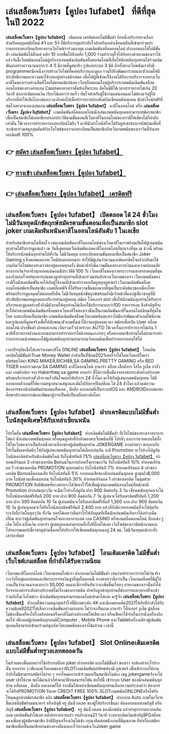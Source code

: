 # เล่นสล็อตเว็บตรง【คูปอง 1ufabet】  ที่ดีที่สุดในปี 2022

**เล่นสล็อตเว็บตรง【คูปอง 1ufabet】** เติมถอน เครดิตแบบไม่มีขั้นต่ำ  อีกหนึ่งบริการทางเลือกสำหรับคนยุคสมัยใหม่ 4จี และ 5จี ที่มีบริการสุดประทับใจสำหรับเหล่าเซียนพนันที่เข้ามาร่วมทำรายการลงทะเบียนกับทางทางเว็บไซต์เราร่วมลงทุน เกมเดิมพันสล็อตออนไลน์ ฝากถอนออโต้ไม่มีขั้นต่ำ เล่นเดิมพันได้ตั้งแต่ หลัก 10 บาทขึ้นไปถึงหลัก 1,000 ร่วมสำราญใจไปกับทางค่ายเกมของเราได้แล้ววันนี้เว็บพนันออนไลน์ผู้บริการเกมพนันเดิมพันสล็อตออนไลน์ที่เปิดให้นักพนันทุกท่านได้ร่วมเดิมพันมาอย่างยาวนานมากกว่า 4 ปี มีภาพที่ดูสมจริง รูปแบบระบบ 3 มิติ
อีกทั้งทางเว็บพนันเรายังมี programmerมือหนึ่งการสร้างเว็บไซต์ที่คอยบริการและดูแล  รวมไปถึงพัฒนาระบบและตัวเกมให้มีประสิทธิภาพและความน่าใช้งานอยู่อย่างสม่ำเสมอ เพื่อให้ผู้ที่เข้ามาใช้งานได้รับการบริการจากทางเว็บคาสิโนของเราอย่างเต็มที่โดยไม่ขาดแม้แต่น้อย เว็บสล็อตออนไลน์ผู้บริการเกมพนันเดิมพันสล็อตออนไลน์ของทางค่ายเกม Casioของทางเรานั้นยังเป็นระบบ อัตโนมัติใช้เวลาทำรายการไม่เกิน 20 วินาที ต่อการเติมยอดเงิน เรียกได้เลยว่ารวดเร็ว ทันใจสำหรับผู้ใช้งานแน่นอนและไม่ต้องแจ้งผู้ให้บริการที่ทำให้เสียโอกาสและเวลาอีกต่อไปเมื่อทำรายการฝากตังค์กับเซียนพนันทุกคน
นักล่าโบนัสฟรีที่สนใจอยากจะลองเล่นเกม **เล่นสล็อตเว็บตรง【คูปอง 1ufabet】** คาสิโนออนไลน์ หรือ ***เล่นสล็อตเว็บตรง【คูปอง 1ufabet】*** เกมเดิมพันสล็อตออนไลน์นักเล่นเกมพนันทุกคนสามารถสมัครสมาชิกเพื่อเป็นสมาชิกได้เลยเพียงกรอกประวัติตามขั้นตอนที่เว็บคาสิโนออนไลน์ของเรามีให้เพียงไม่กี่ลำดับเท่านั้น ใช้เวลาการทำรายการลงทะเบียนไม่ถึง 1 นาทีนักล่าโบนัสก็จะได้รับยูสเซอร์และรหัสผ่านเพื่อที่จะเข้ามาร่วมสนุกสุดมันส์กับเว็บไซต์ของเราลงทะเบียนเป็นสมาชิกกับเว็บเกมพนันของเราวันนี้รับเลยเครดิตฟรี 100%

## 👉 [สมัคร เล่นสล็อตเว็บตรง【คูปอง 1ufabet】](https://archa888.com/)
## 👉 [ทางเข้า เล่นสล็อตเว็บตรง【คูปอง 1ufabet】](https://archa888.com/)
## 👉 [เล่นสล็อตเว็บตรง【คูปอง 1ufabet】 เครดิตฟรี](https://archa888.com/)

## เล่นสล็อตเว็บตรง【คูปอง 1ufabet】 เปิดตลอด ได้ 24 ชั่วโมง ไม่มีวันหยุดนักขัตฤกษ์สมัครตามขั้นตอนเพื่อเป็นสมาชิก slot joker เกมเดิมพันพนันคาสิโนออนไลน์อันดับ 1 ในเอเชีย

สำหรับสมาชิกท่านใดที่สนใจ เล่นเกมเดิมพันคาสิโนออนไลน์ของเว็บคาสิโนเราพร้อมเปิดให้ผู้เล่นพนันทุกท่านได้รับการดูแลแล้ว ณ วันนี้สุดยอดเว็บเดิมพันเกมคาสิโนออนไลน์ที่มาแรงที่สุด ณ ช่วงนี้ พร้อมให้บริการนักพนันทุกท่านได้ทั้งวัน ไม่มีวันหยุด ลงทะเบียนตามขั้นตอนเพื่อเป็นสมาชิก Joker Gaming แจ็กพอตแตกง่าย โบนัสแตกบ่อยมาก ทำให้มีผู้เล่นจำนวนมากติดอกติดใจแล้วกลับมาใช้งานกับเว็บไซต์ของทางเราต่ออยู่ตลอดทุกครั้ง มิหนำซ้ำยังมีความมั่นคงทางการเงินและความปลอดภัยทางการเงินจ่ายจริงทุกยอดแน่นอนมีประวัติดี 100 % เว็บคาสิโนของเราครบวงจรและครอบคลุมที่สุดและยังตอบโจทย์ทุกการเล่นของลูกค้าทุกท่านที่เข้ามาร่วมเล่นกับทางเว็บเกมของเรา
เว็บเกมพนันของเรามีโบนัสเครดิตฟรีแจกให้กับผู้ใช้งานที่เข้ามาทำรายกเปิดยูสทุกยูสเซอร์ เว็บเกมเดิมพันสล็อตออนไลน์สมัครเป็นสมาชิก เกมสล็อตพีจี ที่ได้รับความชื่นชอบมากที่สุดเป็นระดับต้นๆของเมืองไทย พร้อมบริการดูแลคุณได้ตลอดทั้งคืน ไม่มีวันหยุดนักขัตฤกษ์พร้อมยังมีเจ้าหน้าที่และผู้เชี่ยวชาญที่มีประสิทธิภาพคอยดูแลและบริการท่านอยู่ตลอด สมัคร โจ๊กเกอร์ slot เพื่อให้นักพนันทุกท่านได้รับการบริการและดูแลอย่างทั่วถึงมีตัวเกมให้ทุกท่านได้เลือกใช้บริการมากกว่า100 รายการเกม
สิ่งสำคัญที่จะทำให้ค่ายเกมพนันเดิมพันสล็อตของเว็บคาสิโนของเรานั้นเป็นเกมเดิมพันคาสิโนออนไลน์นิยมที่สุดในไทย ลงทะเบียนเป็นสมาชิก  เกมพนันเดิมพันสล็อตเว็บเกมพนันของเราได้มีการพัฒนาตัวเกมให้มีภาพและรูปแบบที่ดูสมจริงเพื่อให้ลักษณะตัวเกมนั้นน่าใช้งานอยู่ตลอดเวลา สมัครเพื่อเปิด User สล็อตออนไลน์ ฝากขั้นต่ำ ฝากและถอน เงินรวดเร็วด้วยระบบ AUTO ใช้เวลาในการทำรายการไม่เกิน 1 นาทีทั้งรายการฝากและถอนสามารถทำรายการได้ด้วยตนเองง่ายๆ หรือหากสมาชิกท่านใดไม่สามารถทำรายการถอนด้วยตนเองได้ผู้เล่นพนันทุกท่านสามารถแจ้งแอดมินเพื่อทำรายการถอนให้ได้

เวลาปัจจุบันเชื่อได้เลยว่าเกมคาสิโน ONLINE **เล่นสล็อตเว็บตรง【คูปอง 1ufabet】** โอนเติมเครดิตไม่มีขั้นต่ำTrue Money Wallet กำลังเป็นที่นิยม2021เลยก็ว่าได้โดยเว็บคาสิโนเรา slotxoได้นำ  KING MAKER,RICH88,SA GAMING,PRETTY GAMING หรือ RED TIGER แหล่งรวมเกม SA GAMING คาสิโนออนไลน์ บาคาร่า สล็อต เสือมังกร ไฮโล รูเล็ต กำถั่ว และ เกมยิงปลา จาก Hakerthep sa game บาคาร่า ที่ได้การเชื่อมั่นจากองค์กรระดับต่างประเทศ พร้อมบริการอย่างทั่วถึงรวดเร็วทันใจคอยให้บริการ 24 ชั่วโมง มาให้กับผู้เล่นเกมพนันทุกคน ได้มีออกแบบตัวเกมที่ให้ความสนุกสนานสนุกและมันไปกับการปั่นสล็อต ได้ 24 ชั่วโมง แล้วแต่ความต้องการของนักเดิมพันผ่านบนแท็บเลต , มือถือ และคอมที่เป็นระบบIOS และ ANDROIDแบบพกพา ศึกษาประสบการณ์และพัฒนาสู่การเป็นนักปั่นสล็อตระดับโลก

## เล่นสล็อตเว็บตรง【คูปอง 1ufabet】 ฝากเครดิตแบบไม่มีขั้นต่ำ โบนัสสุดพิเศษให้กับเหล่าเซียนพนัน

โปรโมชั่น **เล่นสล็อตเว็บตรง【คูปอง 1ufabet】** ฝากเดิมพันไม่มีขั้นต่ำ ที่เว็บไซต์ของทางเราอยากจะให้แก่  นักเล่นเกมพนันทุกคน หรือคุณลูกค้าที่กำลังมองหาเว็บพนันที่มี โปรดีๆ และการแจกแบบไม่กั๊ก ให้ในเว็บของเราเป็นอีกหนึ่งทางเลือกของผู้เดิมพันทุกท่าน JOKERGAME ทางค่ายเรา ขอบอกกับโปรโมชั่นเครดิตดีๆ ให้กับผู้เล่นเกมพนันทุกท่านได้เลือกเล่นกัน จะมี Promotion อะไรบ้างไปดูกัน
โบนัสเครดิตสำหรับนักเดิมพันใหม่ รับโบนัสทันที 75% [เล่นสล็อตเว็บตรง【คูปอง 1ufabet】](https://archa888.com/) ทำยอดเทิร์นแค่ 3 เท่าของเครดิต
Bonusในการฝากครั้งแรกของวัน รับโบนัสทันที 10% ทำยอดเทิร์นแค่ 1 เท่าของเครดิต
 PROMOTION ทุกยอดฝาก รับโบนัสทันที 7% ทำยอดเทิร์นแค่ 4 เท่าของเครดิต
Bonusคืนยอดเสีย รับโบนัสทันที 5% จากยอดเสียของนักเล่นพนันทุกคน สูงสุดถึง8,000 บาท
โบนัสชวนเพื่อนมาเล่น รับโบนัสทันที 30% ทำยอดเทิร์นแค่ 1 เท่าของเครดิต
ในสุดท้าย PROMOTION สิทธิพิเศษที่ทางค่ายเราได้จัดหาไว้ให้เพื่อผู้เล่นเกมพนันออนไลน์ที่หน้าตาดี  Promotion ฝากเล่นทุกๆวัน จะมีอะไรบ้างไปดูกัน
ฝาก 900 ติดต่อกัน 3 วัน เซียนพนันทุกคนจะได้รับโบนัสเครดิตฟรีทันที 200 บาท
ฝาก 900 ติดต่อกัน 7 วัน ผู้เล่นจะได้รับเครดิตฟรีทันที 1,200 บาท
ฝาก 300 ติดต่อกัน 10 วัน ผู้เล่นพนันจะได้รับเครดิตฟรีทันที 1,300 บาท
ฝาก 900 ติดต่อกัน 15 วัน ผู้เล่นทุกคนจะได้รับโบนัสเครดิตฟรีทันที 2,400 บาท
แล้วก็ยังมีการแทงพนันที่จะได้ลุ้นรับรางวัลบิ๊กวินในทุกๆวัน ทั้งวัน บอกได้เลยว่าคืนกำไรให้กับคุณที่เป็นนักเล่นพนันกับเราได้อย่างเต็มเปี่ยม หากว่าผู้เดิมพันทุกท่านสนใจและอยากจะเล่น เกม CASINO หรือเกมสล็อตออนไลน์ ป๊อกเด้ง รูเล็ต ไฮโล แบ็กแจ๊ค บาคาร่า ผู้เล่นทุกคนสามารถคลิ๊กไปที่ลิ้งค์ได้เลย เว็บไซต์ของเรามีพนักงานและโปรแกรมเมอร์เชี่ยวชาญด้านนี้คอยให้บริการให้เซียนพนันทุกคนอยู่ 24 ชม. ไม่มีวันหยุดแม้กระทั่งเสาร์อาทิตย์

## เล่นสล็อตเว็บตรง【คูปอง 1ufabet】 โอนเติมเครดิต ไม่มีขั้นต่ำ  เว็บไซต์เกมสล็อต ที่กำลังได้รับความนิยม

เว็บเกมคาสิโนออนไลน์ เว็บเกมออนไลน์เรา ฝากถอนเงินไม่มีขั้นต่ำ เล่นง่ายทำรายการง่ายได้เงินจริง รางวัลใหญ่แตกบ่อยและอัตราการจ่ายเงินสูงที่สุดในตอนนี้ ทางค่ายเราถือว่าเป็น เว็บเกมสล็อตที่มีผู้ใช้งานเป็นจำนวนมากมากกว่า 50,000 คนและมีการยืนยันว่าจะเพิ่มขึ้นเรื่อยๆ ค่ายเกมของเรานั้นยังได้รับจากองค์กรระดับต่างประเทศในเรื่องของการพนัน สำหรับลูกค้าทุกท่านที่ต้องการและอยากที่จะเข้าร่วมกับในเว็บไซต์เรา นักเดิมพันทุกคนสามารถแอดไลน์เข้ามาได้เลย
	มารู้จัก **เล่นสล็อตเว็บตรง【คูปอง 1ufabet】** ตัวเกมให้ความสนุกสุดเร้าใจที่มีภาพระดับ 4K และมีเกมยอดฮิต2021ให้กับที่กำลังได้รับความนิยมปี2021ได้เลือกวางเดิมพันอย่างมากมาย  ไม่ว่าจะเป็นเกม บาคาร่า โป๊กเกอร์ รูเล็ต ตู้สล็อต ไม่ต้องขึ้นเครื่องไปไกลถึงบ่อนหรือคาสิโนต่างประเทศให้เสียเวลา หรือเสียค่าใช้จ่ายในการนั่งเครื่องอีกต่อไป เพียงแค่ผู้เล่นพนันทุกคนมีComputer , Mobile Phone และTabletเครื่องเดียวผู้เดิมพันทุกคนก็สามารถเข้ามาร่วมสนุกกัลเว็บเกมพนันของเราได้แล้วณ เวลานี้

## เล่นสล็อตเว็บตรง【คูปอง 1ufabet】 Slot Onlineเติมเครดิตแบบไม่มีขั้นต่ำทรูวอเลทตลอดวัน

ในส่วนของขั้นตอนการใช้บริการสล็อต joker ฝากเครดิต แบบไม่มีขั้นต่ำ ของเรา จะต้องทำอะไรบ้างนั้น แบบง่าย ๆ เพียงแค่เว็บเกมของเราSLOTเกมเดิมพันonlineต้องมี ยูสเซอร์ เพื่อเข้าระบบใช้งาน ถ้ายังไม่มีสามารถสมัครได้ง่าย ๆ จากโหมดการเข้าร่วมมาเป็นสมาชิกในช่อง เมนู jokergameจึงจะได้ user เข้าใช้งาน พอได้มาแล้วก็ทำตามวิธีบนสมาร์ทโฟน ต่อไปนี้
เข้าระบบ User  ของนักเล่นพนันทุกท่าน แท็บเลต , มือถือ และคอมก็ได้
จากนั้นให้เหล่าเซียนพนันทุกท่านเลือกความประสงค์ว่า ต้องการจะได้รับPROMOTION รับเลย CREDIT FREE 100% SLOTเกมพนันONLONEหรือไม่รับ
ให้คุณลูกค้าสมัครสมาชิก คลิก **เล่นสล็อตเว็บตรง【คูปอง 1ufabet】** ฝากถอน Auto ภาพในเว็บจะขึ้นเลขบัญชีพร้อมธนาคาร หรือบัญชี ทรู มันนี่วอเลท ของผู้ให้บริการขึ้นมา
คัดลอกหมายเลขบัญชี หรือบัญชี **เล่นสล็อตเว็บตรง【คูปอง 1ufabet】** ทรู มันนี่วอเลท ของนักพนัน แล้วทำธุรกรรมระบบเติมถอน เครดิตขั้นต่ำได้เลย
หลังทำรายการแล้ว รอประมาณ21 วินาที ระบบจะเติมเงินเข้าบัญชีPGสล็อตของเพื่อนๆผู้สมัครสมาชิก
ถ้ามีปัญหาเรื่องเงินไม่เข้า กรุณาติดต่อพนักงานที่มีคุณภาพ ที่ทำเรื่องสมัครสมาชิกเพื่อเป็นสมาชิกผ่านช่องทางที่แนบเอาไว้ทางหน้าเว็บJoker game


